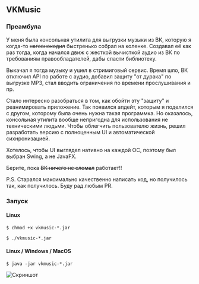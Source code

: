 ## VKMusic

### Преамбула

У меня была консольная утилита для выгрузки музыки из ВК, которую я когда-то ~~наговнокодил~~ быстренько 
собрал на коленке. Создавал её как раз тогда, когда начался движ с жесткой вычисткой аудио из ВК по требованиям 
правообладателей, дабы спасти библиотеку. 

Выкачал я тогда музыку и ушел в стримиговый сервис. Время шло, ВК отключил API по работе с аудио, 
добавил защиту "от дурака" по выгрузке MP3, стал вводить ограничения по времени прослушивания и пр. 

Стало интересно разобраться в том, как обойти эту "защиту" и реанимировать приложение. Так появился апдейт, которым я 
поделился с другом, которому была очень нужна такая программка. Но оказалось, консольная утилита вообще непригодна 
для использования не техническими людьми. Чтобы облегчить пользователю жизнь, решил разработать версию с полноценным 
UI и автоматической сихнронизацией.

Хотелось, чтобы UI выглядел нативно на каждой ОС, поэтому был выбран Swing, а не JavaFX.

Берите, пока ~~ВК ничего не сломал~~ работает!!

P.S. Старался максимально качественно написать код, но получилось так, как получилось. Буду рад любым PR.

### Запуск

#### Linux

```$ chmod +x vkmusic-*.jar```

```$ ./vkmusic-*.jar```


#### Linux / Windows / MacOS

```$ java -jar vkmusic-*.jar```



![Скриншот](docs/screen.png "Скриншот")